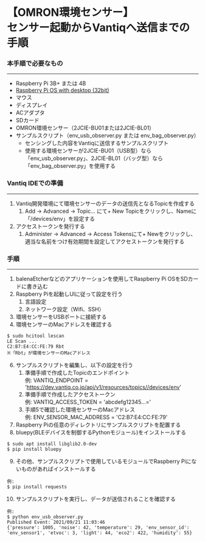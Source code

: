 # 【OMRON環境センサー】 <br/>センサー起動からVantiqへ送信までの手順

### **本手順で必要なもの**
---
- Raspberry Pi 3B+ または 4B
- [Raspberry Pi OS with desktop (32bit)](https://www.raspberrypi.org/software/operating-systems/#raspberry-pi-os-32-bit)
- マウス
- ディスプレイ
- ACアダプタ
- SDカード
- OMRON環境センサー（2JCIE-BU01または2JCIE-BL01）
- サンプルスクリプト（env_usb_observer.py または env_bag_observer.py）
    - センシングした内容をVantiqに送信するサンプルスクリプト
    - 使用する環境センサーが2JCIE-BU01（USB型）なら「env_usb_observer.py」、2JCIE-BL01（バッグ型）なら「env_bag_observer.py」を使用する

### **Vantiq IDEでの準備**
---
1. Vantiq開発環境にて環境センサーのデータの送信先となるTopicを作成する
    1. Add -> Advanced -> Topic... にて+ New Topicをクリックし、Nameに「/devices/env」を設定する
2. アクセストークンを発行する
    1. Administer -> Advanced -> Access Tokensにて+ Newをクリックし、適当な名前をつけ有効期間を設定してアクセストークンを発行する

### **手順**
---
1.  balenaEtcherなどのアプリケーションを使用してRaspberry Pi OSをSDカードに書き込む
2.  Raspberry Piを起動しUIに従って設定を行う
    1. 言語設定
    2. ネットワーク設定（Wifi、SSH）
4. 環境センサーをUSBポートに接続する
5. 環境センサーのMacアドレスを確認する
```
$ sudo hcitool lescan 
LE Scan ...
C2:B7:E4:CC:FE:79 Rbt
※「Rbt」が環境センサーのMacアドレス
```
6. サンプルスクリプトを編集し、以下の設定を行う
    1. 準備手順で作成したTopicのエンドポイント
    <br/>例: 
    VANTIQ_ENDPOINT = 'https://dev.vantiq.co.jp/api/v1/resources/topics//devices/env'
    2. 準備手順で作成したアクセストークン
    <br/>例: 
    VANTIQ_ACCESS_TOKEN = 'abcdefg12345...='
    3. 手順5で確認した環境センサーのMacアドレス
    <br/>例: 
    ENV_SENSOR_MAC_ADDRESS = 'C2:B7:E4:CC:FE:79'
7. Raspberry Piの任意のディレクトリにサンプルスクリプトを配置する
8. bluepy(BLEデバイスを制御するPythonモジュール)をインストールする
```
$ sudo apt install libglib2.0-dev
$ pip install bluepy
```
9. その他、サンプルスクリプトで使用しているモジュールでRaspberry Piにないものがあればインストールする
```
例: 
$ pip install requests
```
10. サンプルスクリプトを実行し、データが送信されることを確認する
```
例:
$ python env_usb_observer.py
Published Event: 2021/09/21 11:03:46
{'pressure': 1005, 'noise': 42, 'temperature': 29, 'env_sensor_id': 'env_sensor1', 'etvoc': 3, 'light': 44, 'eco2': 422, 'humidity': 55}
```
